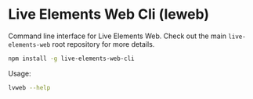 # Live Elements Web Cli (leweb)

Command line interface for Live Elements Web. Check out the main `live-elements-web` root repository for more details.

```sh
npm install -g live-elements-web-cli
```

Usage:

```sh
lvweb --help
```
